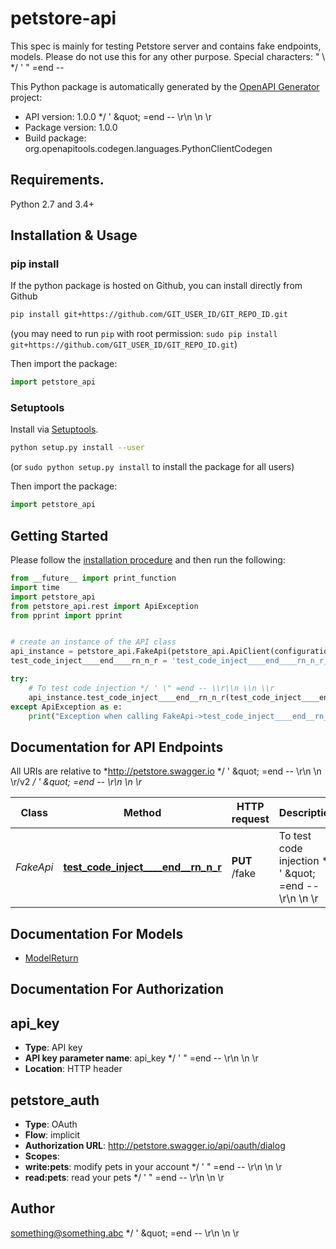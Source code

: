 # petstore-api
This spec is mainly for testing Petstore server and contains fake endpoints, models. Please do not use this for any other purpose. Special characters: \" \\  */ ' \" =end --       

This Python package is automatically generated by the [OpenAPI Generator](https://openapi-generator.tech) project:

- API version: 1.0.0 */ &#39; \&quot; &#x3D;end -- \\r\\n \\n \\r
- Package version: 1.0.0
- Build package: org.openapitools.codegen.languages.PythonClientCodegen

## Requirements.

Python 2.7 and 3.4+

## Installation & Usage
### pip install

If the python package is hosted on Github, you can install directly from Github

```sh
pip install git+https://github.com/GIT_USER_ID/GIT_REPO_ID.git
```
(you may need to run `pip` with root permission: `sudo pip install git+https://github.com/GIT_USER_ID/GIT_REPO_ID.git`)

Then import the package:
```python
import petstore_api 
```

### Setuptools

Install via [Setuptools](http://pypi.python.org/pypi/setuptools).

```sh
python setup.py install --user
```
(or `sudo python setup.py install` to install the package for all users)

Then import the package:
```python
import petstore_api
```

## Getting Started

Please follow the [installation procedure](#installation--usage) and then run the following:

```python
from __future__ import print_function
import time
import petstore_api
from petstore_api.rest import ApiException
from pprint import pprint


# create an instance of the API class
api_instance = petstore_api.FakeApi(petstore_api.ApiClient(configuration))
test_code_inject____end____rn_n_r = 'test_code_inject____end____rn_n_r_example' # str | To test code injection */ ' \\\" =end -- \\\\r\\\\n \\\\n \\\\r (optional)

try:
    # To test code injection */ ' \" =end -- \\r\\n \\n \\r
    api_instance.test_code_inject____end__rn_n_r(test_code_inject____end____rn_n_r=test_code_inject____end____rn_n_r)
except ApiException as e:
    print("Exception when calling FakeApi->test_code_inject____end__rn_n_r: %s\n" % e)

```

## Documentation for API Endpoints

All URIs are relative to *http://petstore.swagger.io */ &#39; \&quot; &#x3D;end -- \\r\\n \\n \\r/v2 */ &#39; \&quot; &#x3D;end -- \\r\\n \\n \\r*

Class | Method | HTTP request | Description
------------ | ------------- | ------------- | -------------
*FakeApi* | [**test_code_inject____end__rn_n_r**](docs/FakeApi.md#test_code_inject____end__rn_n_r) | **PUT** /fake | To test code injection */ &#39; \&quot; &#x3D;end -- \\r\\n \\n \\r


## Documentation For Models

 - [ModelReturn](docs/ModelReturn.md)


## Documentation For Authorization


## api_key

- **Type**: API key
- **API key parameter name**: api_key  */ ' " =end -- \r\n \n \r
- **Location**: HTTP header


## petstore_auth

- **Type**: OAuth
- **Flow**: implicit
- **Authorization URL**: http://petstore.swagger.io/api/oauth/dialog
- **Scopes**: 
 - **write:pets**: modify pets in your account  */ ' \" =end -- \\r\\n \\n \\r
 - **read:pets**: read your pets  */ ' \" =end -- \\r\\n \\n \\r


## Author

something@something.abc */ &#39; \&quot; &#x3D;end -- \\r\\n \\n \\r


